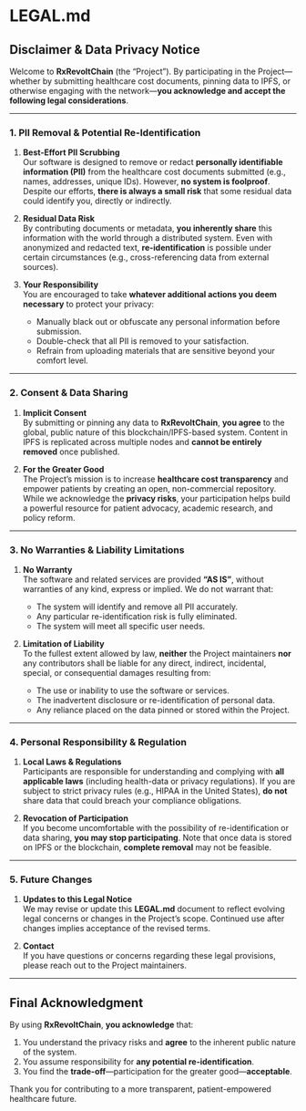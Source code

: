 # LEGAL.md

## Disclaimer & Data Privacy Notice

Welcome to **RxRevoltChain** (the “Project”). By participating in the Project—whether by submitting healthcare cost documents, pinning data to IPFS, or otherwise engaging with the network—**you acknowledge and accept the following legal considerations**.

---

### 1. PII Removal & Potential Re-Identification

1. **Best-Effort PII Scrubbing**  
   Our software is designed to remove or redact **personally identifiable information (PII)** from the healthcare cost documents submitted (e.g., names, addresses, unique IDs). However, **no system is foolproof**. Despite our efforts, **there is always a small risk** that some residual data could identify you, directly or indirectly.

2. **Residual Data Risk**  
   By contributing documents or metadata, **you inherently share** this information with the world through a distributed system. Even with anonymized and redacted text, **re-identification** is possible under certain circumstances (e.g., cross-referencing data from external sources).

3. **Your Responsibility**  
   You are encouraged to take **whatever additional actions you deem necessary** to protect your privacy:
   - Manually black out or obfuscate any personal information before submission.
   - Double-check that all PII is removed to your satisfaction.
   - Refrain from uploading materials that are sensitive beyond your comfort level.

---

### 2. Consent & Data Sharing

1. **Implicit Consent**  
   By submitting or pinning any data to **RxRevoltChain**, **you agree** to the global, public nature of this blockchain/IPFS-based system. Content in IPFS is replicated across multiple nodes and **cannot be entirely removed** once published.

2. **For the Greater Good**  
   The Project’s mission is to increase **healthcare cost transparency** and empower patients by creating an open, non-commercial repository. While we acknowledge the **privacy risks**, your participation helps build a powerful resource for patient advocacy, academic research, and policy reform.

---

### 3. No Warranties & Liability Limitations

1. **No Warranty**  
   The software and related services are provided **“AS IS”**, without warranties of any kind, express or implied. We do not warrant that:
   - The system will identify and remove all PII accurately.
   - Any particular re-identification risk is fully eliminated.
   - The system will meet all specific user needs.

2. **Limitation of Liability**  
   To the fullest extent allowed by law, **neither** the Project maintainers **nor** any contributors shall be liable for any direct, indirect, incidental, special, or consequential damages resulting from:
   - The use or inability to use the software or services.
   - The inadvertent disclosure or re-identification of personal data.
   - Any reliance placed on the data pinned or stored within the Project.

---

### 4. Personal Responsibility & Regulation

1. **Local Laws & Regulations**  
   Participants are responsible for understanding and complying with **all applicable laws** (including health-data or privacy regulations). If you are subject to strict privacy rules (e.g., HIPAA in the United States), **do not** share data that could breach your compliance obligations.

2. **Revocation of Participation**  
   If you become uncomfortable with the possibility of re-identification or data sharing, **you may stop participating**. Note that once data is stored on IPFS or the blockchain, **complete removal** may not be feasible.

---

### 5. Future Changes

1. **Updates to this Legal Notice**  
   We may revise or update this **LEGAL.md** document to reflect evolving legal concerns or changes in the Project’s scope. Continued use after changes implies acceptance of the revised terms.

2. **Contact**  
   If you have questions or concerns regarding these legal provisions, please reach out to the Project maintainers.

---

## Final Acknowledgment

By using **RxRevoltChain**, **you acknowledge** that:
1. You understand the privacy risks and **agree** to the inherent public nature of the system.
2. You assume responsibility for **any potential re-identification**.
3. You find the **trade-off**—participation for the greater good—**acceptable**.

Thank you for contributing to a more transparent, patient-empowered healthcare future.
